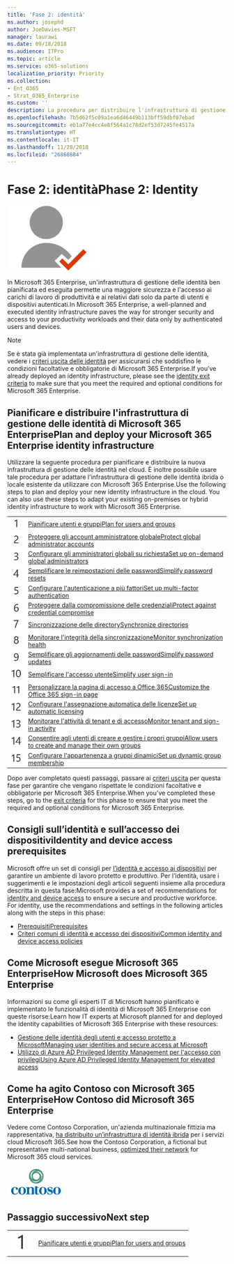 ```yaml
---
title: 'Fase 2: identità'
ms.author: josephd
author: JoeDavies-MSFT
manager: laurawi
ms.date: 09/18/2018
ms.audience: ITPro
ms.topic: article
ms.service: o365-solutions
localization_priority: Priority
ms.collection:
- Ent_O365
- Strat_O365_Enterprise
ms.custom: ''
description: La procedura per distribuire l'infrastruttura di gestione delle identità di Microsoft 365 Enterprise.
ms.openlocfilehash: 7b5d62f5c09a1ea6d46449b113bff59dbf07ebad
ms.sourcegitcommit: eb1a77e4cc4e8f564a1c78d2ef53d7245fe4517a
ms.translationtype: HT
ms.contentlocale: it-IT
ms.lasthandoff: 11/28/2018
ms.locfileid: "26868684"
---
```

# <a name="phase-2-identity"></a><span data-ttu-id="db1f4-103">Fase 2: identità</span><span class="sxs-lookup"><span data-stu-id="db1f4-103">Phase 2: Identity</span></span>

![](./media/deploy-foundation-infrastructure/identity_icon.png)

<span data-ttu-id="db1f4-104">In Microsoft 365 Enterprise, un'infrastruttura di gestione delle identità ben pianificata ed eseguita permette una maggiore sicurezza e l'accesso ai carichi di lavoro di produttività e ai relativi dati solo da parte di utenti e dispositivi autenticati.</span><span class="sxs-lookup"><span data-stu-id="db1f4-104">In Microsoft 365 Enterprise, a well-planned and executed identity infrastructure paves the way for stronger security and access to your productivity workloads and their data only by authenticated users and devices.</span></span>

>[!Note]
><span data-ttu-id="db1f4-105">Se è stata già implementata un'infrastruttura di gestione delle identità, vedere i [criteri uscita delle identità](identity-exit-criteria.md) per assicurarsi che soddisfino le condizioni facoltative e obbligatorie di Microsoft 365 Enterprise.</span><span class="sxs-lookup"><span data-stu-id="db1f4-105">If you’ve already deployed an identity infrastructure, please see the [identity exit criteria](identity-exit-criteria.md) to make sure that you meet the required and optional conditions for Microsoft 365 Enterprise.</span></span>
>

## <a name="plan-and-deploy-your-microsoft-365-enterprise-identity-infrastructure"></a><span data-ttu-id="db1f4-106">Pianificare e distribuire l'infrastruttura di gestione delle identità di Microsoft 365 Enterprise</span><span class="sxs-lookup"><span data-stu-id="db1f4-106">Plan and deploy your Microsoft 365 Enterprise identity infrastructure</span></span> 

<span data-ttu-id="db1f4-p101">Utilizzare la seguente procedura per pianificare e distribuire la nuova infrastruttura di gestione delle identità nel cloud. È inoltre possibile usare tale procedura per adattare l'infrastruttura di gestione delle identità ibrida o locale esistente da utilizzare con Microsoft 365 Enterprise.</span><span class="sxs-lookup"><span data-stu-id="db1f4-p101">Use the following steps to plan and deploy your new identity infrastructure in the cloud. You can also use these steps to adapt your existing on-premises or hybrid identity infrastructure to work with Microsoft 365 Enterprise.</span></span> 

|||
|:-------|:-----|
|![](./media/stepnumbers/Step1.png)| [<span data-ttu-id="db1f4-109">Pianificare utenti e gruppi</span><span class="sxs-lookup"><span data-stu-id="db1f4-109">Plan for users and groups</span></span>](identity-plan-users-groups.md) |
|![](./media/stepnumbers/Step2.png)| [<span data-ttu-id="db1f4-110">Proteggere gli account amministratore globale</span><span class="sxs-lookup"><span data-stu-id="db1f4-110">Protect global administrator accounts</span></span>](identity-designate-protect-admin-accounts.md) |
|![](./media/stepnumbers/Step3.png)| [<span data-ttu-id="db1f4-111">Configurare gli amministratori globali su richiesta</span><span class="sxs-lookup"><span data-stu-id="db1f4-111">Set up on-demand global administrators</span></span>](identity-privileged-identity-management.md) |
|![](./media/stepnumbers/Step4.png)| [<span data-ttu-id="db1f4-112">Semplificare le reimpostazioni delle password</span><span class="sxs-lookup"><span data-stu-id="db1f4-112">Simplify password resets</span></span>](identity-password-reset.md) |
|![](./media/stepnumbers/Step5.png)| [<span data-ttu-id="db1f4-113">Configurare l'autenticazione a più fattori</span><span class="sxs-lookup"><span data-stu-id="db1f4-113">Set up multi-factor authentication</span></span>](identity-multi-factor-authentication.md) |
|![](./media/stepnumbers/Step6.png)| [<span data-ttu-id="db1f4-114">Proteggere dalla compromissione delle credenziali</span><span class="sxs-lookup"><span data-stu-id="db1f4-114">Protect against credential compromise</span></span>](identity-azure-ad-identity-protection.md) |
|![](./media/stepnumbers/Step7.png)| [<span data-ttu-id="db1f4-115">Sincronizzazione delle directory</span><span class="sxs-lookup"><span data-stu-id="db1f4-115">Synchronize directories</span></span>](identity-azure-ad-connect.md) |
|![](./media/stepnumbers/Step8.png)| [<span data-ttu-id="db1f4-116">Monitorare l'integrità della sincronizzazione</span><span class="sxs-lookup"><span data-stu-id="db1f4-116">Monitor synchronization health</span></span>](identity-azure-ad-connect-health.md) |
|![](./media/stepnumbers/Step9.png)| [<span data-ttu-id="db1f4-117">Semplificare gli aggiornamenti delle password</span><span class="sxs-lookup"><span data-stu-id="db1f4-117">Simplify password updates</span></span>](identity-password-writeback.md) |
|![](./media/stepnumbers/Step10.png)| [<span data-ttu-id="db1f4-118">Semplificare l'accesso utente</span><span class="sxs-lookup"><span data-stu-id="db1f4-118">Simplify user sign-in</span></span>](identity-single-sign-on.md) |
|![](./media/stepnumbers/Step11.png)| [<span data-ttu-id="db1f4-119">Personalizzare la pagina di accesso a Office 365</span><span class="sxs-lookup"><span data-stu-id="db1f4-119">Customize the Office 365 sign-in page</span></span>](identity-customize-office-365-sign-in.md) |
|![](./media/stepnumbers/Step12.png)| [<span data-ttu-id="db1f4-120">Configurare l'assegnazione automatica delle licenze</span><span class="sxs-lookup"><span data-stu-id="db1f4-120">Set up automatic licensing</span></span>](identity-group-based-licensing.md) |
|![](./media/stepnumbers/Step13.png)| [<span data-ttu-id="db1f4-121">Monitorare l'attività di tenant e di accesso</span><span class="sxs-lookup"><span data-stu-id="db1f4-121">Monitor tenant and sign-in activity</span></span>](identity-azure-ad-access-usage-reporting.md) |
|![](./media/stepnumbers/Step14.png)| [<span data-ttu-id="db1f4-122">Consentire agli utenti di creare e gestire i propri gruppi</span><span class="sxs-lookup"><span data-stu-id="db1f4-122">Allow users to create and manage their own groups</span></span>](identity-self-service-group-management.md) |
|![](./media/stepnumbers/Step15.png)| [<span data-ttu-id="db1f4-123">Configurare l'appartenenza a gruppi dinamici</span><span class="sxs-lookup"><span data-stu-id="db1f4-123">Set up dynamic group membership</span></span>](identity-automatic-group-membership.md) |

<span data-ttu-id="db1f4-124">Dopo aver completato questi passaggi, passare ai [criteri uscita](identity-exit-criteria.md) per questa fase per garantire che vengano rispettate le condizioni facoltative e obbligatorie per Microsoft 365 Enterprise.</span><span class="sxs-lookup"><span data-stu-id="db1f4-124">When you've completed these steps, go to the [exit criteria](identity-exit-criteria.md) for this phase to ensure that you meet the required and optional conditions for Microsoft 365 Enterprise.</span></span>

## <a name="identity-and-device-access-recommendations"></a><span data-ttu-id="db1f4-125">Consigli sull’identità e sull’accesso dei dispositivi</span><span class="sxs-lookup"><span data-stu-id="db1f4-125">Identity and device access prerequisites</span></span>

<span data-ttu-id="db1f4-p102">Microsoft offre un set di consigli per [l’identità e accesso ai dispositivi](microsoft-365-policies-configurations.md) per garantire un ambiente di lavoro protetto e produttivo. Per l’identità, usare i suggerimenti e le impostazioni degli articoli seguenti insieme alla procedura descritta in questa fase:</span><span class="sxs-lookup"><span data-stu-id="db1f4-p102">Microsoft provides a set of recommendations for [identity and device access](microsoft-365-policies-configurations.md) to ensure a secure and productive workforce. For identity, use the recommendations and settings in the following articles along with the steps in this phase:</span></span>

- [<span data-ttu-id="db1f4-128">Prerequisiti</span><span class="sxs-lookup"><span data-stu-id="db1f4-128">Prerequisites</span></span>](identity-access-prerequisites.md)
- [<span data-ttu-id="db1f4-129">Criteri comuni di identità e accesso dei dispositivi</span><span class="sxs-lookup"><span data-stu-id="db1f4-129">Common identity and device access policies</span></span>](identity-access-policies.md)

## <a name="how-microsoft-does-microsoft-365-enterprise"></a><span data-ttu-id="db1f4-130">Come Microsoft esegue Microsoft 365 Enterprise</span><span class="sxs-lookup"><span data-stu-id="db1f4-130">How Microsoft does Microsoft 365 Enterprise</span></span>

<span data-ttu-id="db1f4-131">Informazioni su come gli esperti IT di Microsoft hanno pianificato e implementato le funzionalità di identità di Microsoft 365 Enterprise con queste risorse:</span><span class="sxs-lookup"><span data-stu-id="db1f4-131">Learn how IT experts at Microsoft planned for and deployed the identity capabilities of Microsoft 365 Enterprise with these resources:</span></span>

- [<span data-ttu-id="db1f4-132">Gestione delle identità degli utenti e accesso protetto a Microsoft</span><span class="sxs-lookup"><span data-stu-id="db1f4-132">Managing user identities and secure access at Microsoft</span></span>](https://www.microsoft.com/itshowcase/Article/Content/931/Managing-user-identities-and-secure-access-at-Microsoft)
- [<span data-ttu-id="db1f4-133">Utilizzo di Azure AD Privileged Identity Management per l'accesso con privilegi</span><span class="sxs-lookup"><span data-stu-id="db1f4-133">Using Azure AD Privileged Identity Management for elevated access</span></span>](https://www.microsoft.com/itshowcase/Article/Content/887/Using-Azure-AD-Privileged-Identity-Management-for-elevated-access)

## <a name="how-contoso-did-microsoft-365-enterprise"></a><span data-ttu-id="db1f4-134">Come ha agito Contoso con Microsoft 365 Enterprise</span><span class="sxs-lookup"><span data-stu-id="db1f4-134">How Contoso did Microsoft 365 Enterprise</span></span>

<span data-ttu-id="db1f4-135">Vedere come Contoso Corporation, un'azienda multinazionale fittizia ma rappresentativa, [ha distribuito un’infrastruttura di identità ibrida](contoso-identity.md) per i servizi cloud Microsoft 365.</span><span class="sxs-lookup"><span data-stu-id="db1f4-135">See how the Contoso Corporation, a fictional but representative multi-national business, [optimized their network](contoso-identity.md) for Microsoft 365 cloud services.</span></span>

![](./media/contoso-overview/contoso-icon.png)


## <a name="next-step"></a><span data-ttu-id="db1f4-136">Passaggio successivo</span><span class="sxs-lookup"><span data-stu-id="db1f4-136">Next step</span></span>

|||
|:-------|:-----|
|![](./media/stepnumbers/Step1.png)| [<span data-ttu-id="db1f4-137">Pianificare utenti e gruppi</span><span class="sxs-lookup"><span data-stu-id="db1f4-137">Plan for users and groups</span></span>](identity-plan-users-groups.md) |
